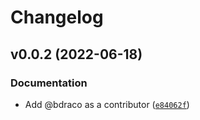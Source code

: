 # Changelog

<!--next-version-placeholder-->

## v0.0.2 (2022-06-18)
### Documentation
* Add @bdraco as a contributor ([`e84062f`](https://github.com/bdraco/chacha20poly1305-reuseable/commit/e84062f4487cea404e39c725081ea77c9d35d914))
